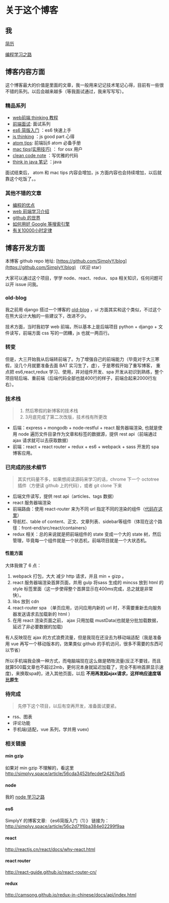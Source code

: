 # 关于这个博客
## 我
[简历](http://simplyy.space/article/56c2d71f6ba384e02299f99d)

[编程学习之路](http://simplyy.space/article/56c2d71f6ba384e02299f99e)

## 博客内容方面
这个博客最大的价值是里面的文章，我一般用来记记技术笔记心得，目前有一些很不错的系列。以后会越来越多（等我面试通过，我来写写写）。

### 精品系列
- [web前端 thinking 教程](http://simplyy.space/tag/56fa2d3a6ae6a1031eaa4e3b)
- [前端面试](http://simplyy.space/tag/56da6d841795204c56032e1f): 面试系列
- [es6 简版入门](http://simplyy.space/tag/56c84036b4368ea817e4adf2) ：es6 快速上手
- [js thinking](http://simplyy.space/tag/56c2d7976ba384e02299f9c9) ：js good part 心得
- [atom tips](http://simplyy.space/tag/56ecd7303aae9e5a65c46d63): 前端玩6 atom 必备手册
- [mac tips(实用技巧)](http://simplyy.space/tag/56c2d7976ba384e02299f9cd) ： for osx 用户
- [clean code note](http://simplyy.space/tag/56c2d7976ba384e02299f9ca) ：写优雅的代码
- [think in java 笔记](http://simplyy.space/tag/56c84036b4368ea817e4adf1) ：java

面试结束后， atom 和 mac tips 内容会增加，js 方面内容也会持续增加，以后就靠这个吃饭了。。

### 其他不错的文章
- [编程的优点](http://simplyy.space/article/56c2d71f6ba384e02299f99f)
- [web 前端学习介绍](http://simplyy.space/tag/56c2d7976ba384e02299f9bd)
- [github 的世界](http://simplyy.space/article/56c2d71f6ba384e02299f9a1)
- [如何用好 Google 等搜索引擎](http://simplyy.space/article/56c2d71f6ba384e02299f9a5)
- [有关10000小时定律](http://simplyy.space/article/56c2d71f6ba384e02299f999)

## 博客开发方面
本博客 github repo 地址: [https://github.com/SimplyY/blog](https://github.com/SimplyY/blog) （欢迎 star）

大家可以通过这个项目，学学 node、react、redux、spa 相关知识，任何问题可以开 issue 问我。

### old-blog
我之前用 django 搭过一个博客的 [old-blog](https://github.com/SimplyY/old-blog) ，ui 方面其实和这个类似，不过这个在熊大设计大触的一些建议下，改进不少。

技术方面，当时我初学 web 前端，所以基本上是后端项目 python + django + 文件读写，前端方面 css 写的一团糟，js 也就一两百行。

### 转变
但是，大三开始我从后端转前端了。为了增强自己的前端能力（毕竟对于大三寒假，没几个月就要准备去面 BAT 实习生了，虚），于是寒假开始了重写博客， 重点把 es6,react,redux 学习、使用，并对组件开发、spa 开发从初识到熟练，整个项目轻后端、重前端（后端代码全部也就400行的样子，前端合起来2000行左右）。

### 技术栈
> 1. 然后寒假的新博客的技术栈
> 2. 3月底完成了第二次改版，技术栈有所更改

- 后端：express + mongodb + node-restful + react 服务器端渲染,  也就是使用 node 遍历文件目录作为文章和标签的数据源，提供 rest api（前端通过 ajax 请求就可以去获取数据）
- 前端：react + react router + redux + es6 + webpack + sass 开发的 spa 博客应用。

### 已完成的技术细节
> 其实代码量不多，如果想阅读源码来学习的话，chrome 下一个 octotree 插件（方便读 github 上的代码），或者 git clone 下来

- 后端文件读写，提供 rest api（articles、tags 数据）
-  react 服务器端渲染
- 前端路由：使用 react-router 来为不同 url 指定不同的渲染的组件（[代码在这里](https://github.com/SimplyY/Blog/blob/master/front-end/src/routes.jsx#L13)）
- 导航栏、table of content、正文、文章列表、sidebar等组件（体现在这个路径：front-end/src/react/containers）
- redux 相关：总的来说就是把前端组件的 state 变成一个大的 state 树，然后管理，毕竟每一个组件就是一个状态机，前端项目就是一个大状态机。

#### 性能方面
大体我做了 6 点：
1. webpack 打包，大大 减少 http 请求，并且 min + gizp 。
2. react 服务器端渲染首屏页面，并用 gulp 将sass 生成的 mincss 放到 html 的 style 标签里面（这一步使得整个首屏显示在400ms完成，总之就是非常快）。
3. libs 放到 cdn
4. react-router spa （单页应用，访问应用内新的 url 时，不需要重新去向服务器发送请求去加载新的 html ）
5. 在用 react 渲染页面之前， ajax 只用加载 mustData(也就是分批加载数据，延迟了非必要数据的加载)

有人反映现在 ajax 的方式浪费流量，但是我现在还没去为移动端适配（我是准备用 vue 再写一个移动版本的，效果类似 github 的手机访问，很多不需要的东西可以节省）

所以手机端我会换一种方式，而电脑端现在这么做是牺牲流量(反正不要钱，而且就算500篇文章也不超过2mb，更何况本身就延迟加载了，完全不影响首屏显示速度)，来换取spa的，进入其他页面，以后 **不用再发起ajax请求，这样响应速度堪比原生**

### 待完成
> 先停下这个项目，以后有空再开发，准备面试要紧。

- rss、图表
- 评论功能
- 手机端(适配，vue 系列，学并用 vuex)

### 相关链接
#### min gzip
如果对 min gzip 不理解的，看这里 http://simplyy.space/article/56cda3452bfecdef24267bd5

#### node
我的 [node 学习之路](http://simplyy.space/article/56c2d71f6ba384e02299f9a0)

#### es6
SimplyY 的博客文章: 《es6简版入门（1）》	链接为： http://simplyy.space/article/56c2d71f6ba384e02299f9aa

#### react
http://reactjs.cn/react/docs/why-react.html

#### react router
http://react-guide.github.io/react-router-cn/

#### redux
http://camsong.github.io/redux-in-chinese/docs/api/index.html
